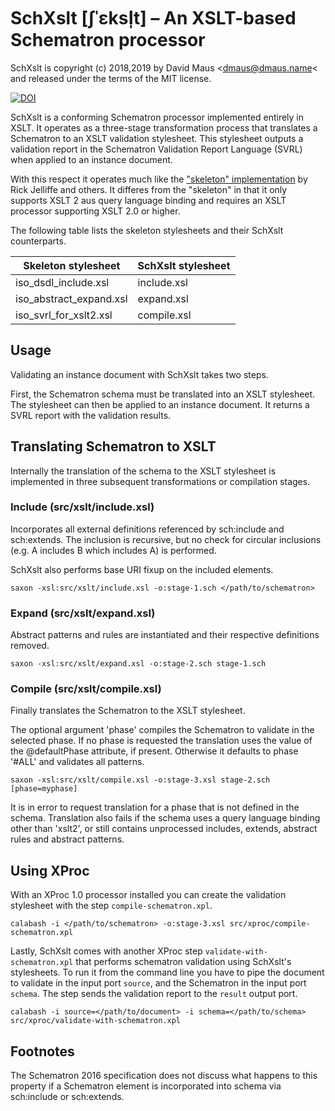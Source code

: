 # SchXslt [ʃˈɛksl̩t] – An XSLT-based Schematron processor

SchXslt is copyright (c) 2018,2019 by David Maus &lt;dmaus@dmaus.name&lt;
and released under the terms of the MIT license.

[![DOI](https://zenodo.org/badge/157821911.svg)](https://zenodo.org/badge/latestdoi/157821911)

SchXslt is a conforming Schematron processor implemented entirely in
XSLT. It operates as a three-stage transformation process that
translates a Schematron to an XSLT validation stylesheet. This
stylesheet outputs a validation report in the Schematron Validation
Report Language (SVRL) when applied to an instance document.

With this respect it operates much like the
["skeleton" implementation](https://github.com/schematron/schematron)
by Rick Jelliffe and others. It differes from the "skeleton" in that
it only supports XSLT 2 aus query language binding and requires an
XSLT processor supporting XSLT 2.0 or higher.

The following table lists the skeleton stylesheets and their SchXslt
counterparts.

<table>
  <thead>
    <tr>
      <th>Skeleton stylesheet</th>
      <th>SchXslt stylesheet</th>
    </tr>
  </thead>
  <tbody>
    <tr>
      <td>iso_dsdl_include.xsl</td>
      <td>include.xsl</td>
    </tr>
    <tr>
      <td>iso_abstract_expand.xsl</td>
      <td>expand.xsl</td>
    </tr>
    <tr>
      <td>iso_svrl_for_xslt2.xsl</td>
      <td>compile.xsl</td>
    </tr>
  </tbody>
</table>

## Usage

Validating an instance document with SchXslt takes two steps.

First, the Schematron schema must be translated into an XSLT
stylesheet. The stylesheet can then be applied to an instance
document. It returns a SVRL report with the validation results.

## Translating Schematron to XSLT

Internally the translation of the schema to the XSLT stylesheet is
implemented in three subsequent transformations or compilation stages.

### Include (src/xslt/include.xsl)

Incorporates all external definitions referenced by sch:include and
sch:extends. The inclusion is recursive, but no check for circular
inclusions (e.g. A includes B which includes A) is performed.

SchXslt also performs base URI fixup on the included elements.

```
saxon -xsl:src/xslt/include.xsl -o:stage-1.sch </path/to/schematron>
```

### Expand (src/xslt/expand.xsl)

Abstract patterns and rules are instantiated and their respective
definitions removed.

```
saxon -xsl:src/xslt/expand.xsl -o:stage-2.sch stage-1.sch
```

### Compile (src/xslt/compile.xsl)

Finally translates the Schematron to the XSLT stylesheet.

The optional argument 'phase' compiles the Schematron to validate in
the selected phase. If no phase is requested the translation uses the
value of the @defaultPhase attribute, if present. Otherwise it
defaults to phase '#ALL' and validates all patterns.

```
saxon -xsl:src/xslt/compile.xsl -o:stage-3.xsl stage-2.sch [phase=myphase]
```

It is in error to request translation for a phase that is not defined
in the schema. Translation also fails if the schema uses a query
language binding other than 'xslt2', or still contains unprocessed
includes, extends, abstract rules and abstract patterns.

## Using XProc

With an XProc 1.0 processor installed you can create the validation
stylesheet with the step ```compile-schematron.xpl```.

```
calabash -i </path/to/schematron> -o:stage-3.xsl src/xproc/compile-schematron.xpl
```

Lastly, SchXslt comes with another XProc step
```validate-with-schematron.xpl``` that performs schematron validation
using SchXslt's stylesheets. To run it from the command line you have
to pipe the document to validate in the input port ```source```, and
the Schematron in the input port ```schema```. The step sends the
validation report to the ```result``` output port.

```
calabash -i source=</path/to/document> -i schema=</path/to/schema> src/xproc/validate-with-schematron.xpl
```

## Footnotes

[^1]: The definition of the query language binding for XSLT 2 (Schematron
2016, Annex H) defines the data model to be the XQuery 1.0 and XPath 2.0
Data Model (XDM). The XDM defines element nodes to have a base uri
property.

The Schematron 2016 specification does not discuss what happens to this
property if a Schematron element is incorporated into schema via
sch:include or sch:extends.
